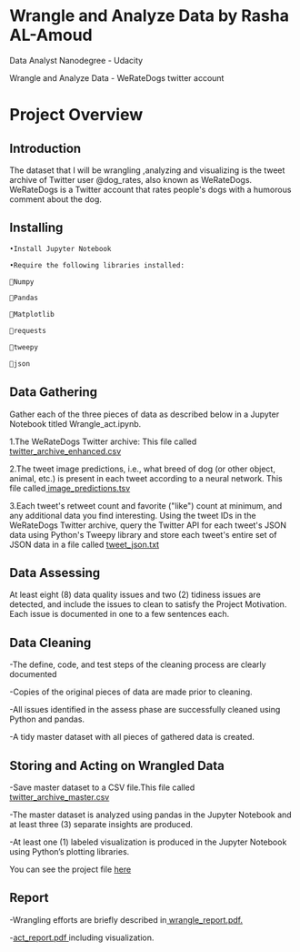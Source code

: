 
# Wrangle and Analyze Data by Rasha AL-Amoud

 Data Analyst Nanodegree - Udacity

Wrangle and Analyze Data - WeRateDogs twitter account

# Project Overview

## Introduction 

The dataset that I will be wrangling ,analyzing and visualizing is the tweet archive of Twitter user @dog_rates, also known as WeRateDogs. WeRateDogs is a Twitter account that rates people's dogs with a humorous comment about the dog.

## Installing


```python
•Install Jupyter Notebook 

•Require the following libraries installed:

Numpy

Pandas

Matplotlib

requests

tweepy

json
```

## Data Gathering 

Gather each of the three pieces of data as described below in a Jupyter Notebook titled Wrangle_act.ipynb.

1.The WeRateDogs Twitter archive:
This file called <a href="https://github.com/RashaAlamoud/Wrangle-and-analyze-data-DAND/blob/master/twitter-archive-enhanced.csv"> twitter_archive_enhanced.csv</a>

2.The tweet image predictions, i.e., what breed of dog (or other object, animal, etc.) is present in each tweet according to a neural network. This file called<a href="https://github.com/RashaAlamoud/Wrangle-and-analyze-data-DAND/blob/master/image_predictions.tsv"> image_predictions.tsv</a>

3.Each tweet's retweet count and favorite ("like") count at minimum, and any additional data you find interesting. Using the tweet IDs in the WeRateDogs Twitter archive, query the Twitter API for each tweet's JSON data using Python's Tweepy library and store each tweet's entire set of JSON data in a file called <a href="https://raw.githubusercontent.com/RashaAlamoud/Wrangle-and-analyze-data-DAND/master/tweet_json.txt">tweet_json.txt </a>

## Data Assessing

At least eight (8) data quality issues and two (2) tidiness issues are detected, and include the issues to clean to satisfy the Project Motivation. Each issue is documented in one to a few sentences each.

## Data Cleaning

-The define, code, and test steps of the cleaning process are clearly documented

-Copies of the original pieces of data are made prior to cleaning.

-All issues identified in the assess phase are successfully cleaned using Python and pandas.

-A tidy master dataset with all pieces of gathered data is created.

## Storing and Acting on Wrangled Data 

-Save master dataset to a CSV file.This file called <a href="https://github.com/RashaAlamoud/Wrangle-and-analyze-data-DAND/blob/master/twitter_archive_master.csv"> twitter_archive_master.csv</a>

-The master dataset is analyzed using pandas in the Jupyter Notebook and at least three (3) separate insights are produced.

-At least one (1) labeled visualization is produced in the Jupyter Notebook using Python’s plotting libraries.

You can see the project file <a href="https://github.com/RashaAlamoud/Wrangle-and-analyze-data-DAND/blob/master/wrangle_act.ipynb">here</a>


## Report

-Wrangling efforts are briefly described in<a href="https://github.com/RashaAlamoud/Wrangle-and-analyze-data-DAND/blob/master/Data%20Wrangling%20Report.pdf"> wrangle_report.pdf.</a>

-<a href="https://github.com/RashaAlamoud/Wrangle-and-analyze-data-DAND/blob/master/act_report.pdf" >act_report.pdf </a>including visualization.
